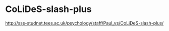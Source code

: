CoLiDeS-slash-plus
==================
http://sss-studnet.tees.ac.uk/psychology/staff/Paul_vs/CoLiDeS-slash-plus/
